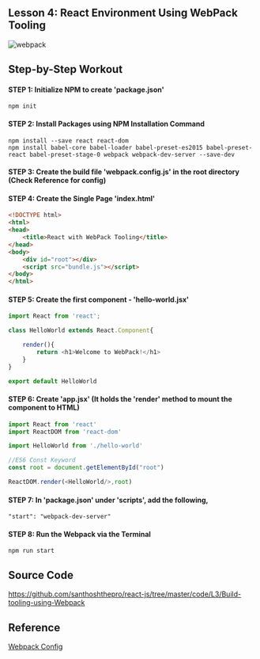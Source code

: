 ## Lesson 4: React Environment Using WebPack Tooling

![webpack](https://cloud.githubusercontent.com/assets/1716894/21743202/7d41f68c-d523-11e6-9700-77a1bf8d8c2d.png)

## Step-by-Step Workout

#### STEP 1: Initialize NPM to create 'package.json'
```
npm init
```

#### STEP 2: Install Packages using NPM Installation Command
```
npm install --save react react-dom
npm install babel-core babel-loader babel-preset-es2015 babel-preset-react babel-preset-stage-0 webpack webpack-dev-server --save-dev
```

#### STEP 3: Create the build file 'webpack.config.js' in the root directory (Check Reference for config)

#### STEP 4: Create the Single Page 'index.html'
```html
<!DOCTYPE html>
<html>
<head>
	<title>React with WebPack Tooling</title>
</head>
<body>
	<div id="root"></div>
	<script src="bundle.js"></script>
</body>
</html>
```

#### STEP 5: Create the first component - 'hello-world.jsx'
```javascript
import React from 'react';

class HelloWorld extends React.Component{

	render(){
		return <h1>Welcome to WebPack!</h1>
	}
}

export default HelloWorld
```

#### STEP 6: Create 'app.jsx' (It holds the 'render' method to mount the component to HTML)
```javascript
import React from 'react'
import ReactDOM from 'react-dom'

import HelloWorld from './hello-world'

//ES6 Const Keyword
const root = document.getElementById("root")

ReactDOM.render(<HelloWorld/>,root)
```

#### STEP 7: In 'package.json' under 'scripts', add the following,
```
"start": "webpack-dev-server"
```

#### STEP 8: Run the Webpack via the Terminal
```
npm run start
```

## Source Code
https://github.com/santhoshthepro/react-js/tree/master/code/L3/Build-tooling-using-Webpack

Reference
---------
[Webpack Config](https://gist.github.com/santhoshthepro/44653556270888883d4ad70026b2b57b)

